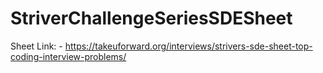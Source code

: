 # StriverChallengeSeriesSDESheet
Sheet Link: - https://takeuforward.org/interviews/strivers-sde-sheet-top-coding-interview-problems/ 
